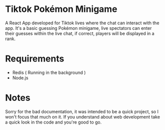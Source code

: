 # Tiktok Pokémon Minigame

A React App developed for Tiktok lives where the chat can interact with the app.
It's a basic guessing Pokémon minigame, live spectators can enter their guesses within the live chat,  if correct, players will be displayed in a rank.

# Requirements

- Redis ( Running in the background )
- Node.js

# Notes
Sorry for the bad documentation, it was intended to be a quick project, so I won't focus that much on it.
If you understand about web development take a quick look in the code and you're good to go.
